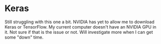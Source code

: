 # Keras

Still struggling with this one a bit.  NVIDIA has yet to allow me to download Keras or TensorFlow.  My current computer doesn't have an NVIDIA GPU in it.  Not sure if that is the issue or not.  Will investigate more when I can get some "down" time.
